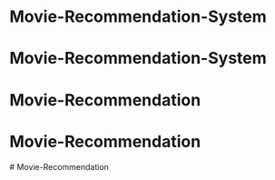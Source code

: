 # Movie-Recommendation-System
# Movie-Recommendation-System
# Movie-Recommendation
# Movie-Recommendation
#   M o v i e - R e c o m m e n d a t i o n  
 